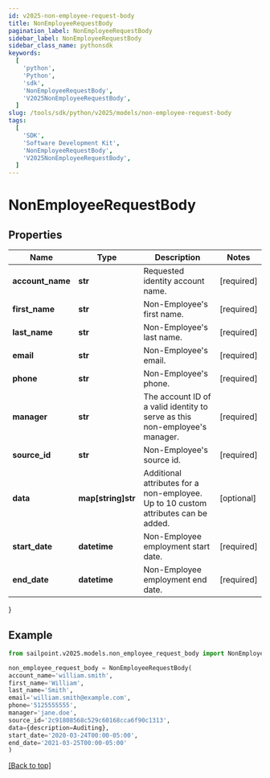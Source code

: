 ```yaml
---
id: v2025-non-employee-request-body
title: NonEmployeeRequestBody
pagination_label: NonEmployeeRequestBody
sidebar_label: NonEmployeeRequestBody
sidebar_class_name: pythonsdk
keywords:
  [
    'python',
    'Python',
    'sdk',
    'NonEmployeeRequestBody',
    'V2025NonEmployeeRequestBody',
  ]
slug: /tools/sdk/python/v2025/models/non-employee-request-body
tags:
  [
    'SDK',
    'Software Development Kit',
    'NonEmployeeRequestBody',
    'V2025NonEmployeeRequestBody',
  ]
---
```


# NonEmployeeRequestBody

## Properties

| Name | Type | Description | Notes |
| --- | --- | --- | --- |
| **account_name** | **str** | Requested identity account name. | [required] |
| **first_name** | **str** | Non-Employee's first name. | [required] |
| **last_name** | **str** | Non-Employee's last name. | [required] |
| **email** | **str** | Non-Employee's email. | [required] |
| **phone** | **str** | Non-Employee's phone. | [required] |
| **manager** | **str** | The account ID of a valid identity to serve as this non-employee's manager. | [required] |
| **source_id** | **str** | Non-Employee's source id. | [required] |
| **data** | **map[string]str** | Additional attributes for a non-employee. Up to 10 custom attributes can be added. | [optional] |
| **start_date** | **datetime** | Non-Employee employment start date. | [required] |
| **end_date** | **datetime** | Non-Employee employment end date. | [required] |

}

## Example

```python
from sailpoint.v2025.models.non_employee_request_body import NonEmployeeRequestBody

non_employee_request_body = NonEmployeeRequestBody(
account_name='william.smith',
first_name='William',
last_name='Smith',
email='william.smith@example.com',
phone='5125555555',
manager='jane.doe',
source_id='2c91808568c529c60168cca6f90c1313',
data={description=Auditing},
start_date='2020-03-24T00:00-05:00',
end_date='2021-03-25T00:00-05:00'
)

```

[[Back to top]](#)
